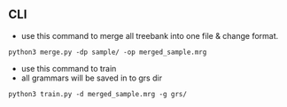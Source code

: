 ## CLI
- use this command to merge all treebank into one file & change format.
```shell script
python3 merge.py -dp sample/ -op merged_sample.mrg
```
- use this command to train 
- all grammars will be saved in to grs dir
```shell script
python3 train.py -d merged_sample.mrg -g grs/
```